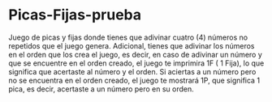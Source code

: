 # Picas-Fijas-prueba

Juego de picas y fijas donde tienes que adivinar cuatro (4) números no repetidos que el juego genera.
Adicional, tienes que adivinar los números en el orden que los crea el juego, es decir, en caso de adivinar un número y que se encuentre en el orden creado, el juego te imprimira 1F ( 1 Fija), lo que significa que acertaste al número y el orden.
Si aciertas a un número pero no se encuentra en el orden creado, el juego te mostrará 1P, que significa 1 pica, es decir, acertaste a un número pero en su orden. 